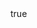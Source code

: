 ---
id: '34'
type: positions
slug: solano-county-board-of-supervisors-district-5
label: Supervisor
role: District 5
position:
post_id:
start_date:
end_date:
contact_type:
contact_label:
link_url: http://www.co.solano.ca.us/depts/bos/members/default.asp
link_note:
compensated:
created_at: '2017-02-27T07:04:40.750Z'
updated_at: '2021-06-02T03:23:12.539Z'
body:
  data:
    id: '5'
    type: bodies
agency:
  data:
    id: '11'
    type: agencies
person:
  data:
    id: '11'
    type: people

layout: position
---